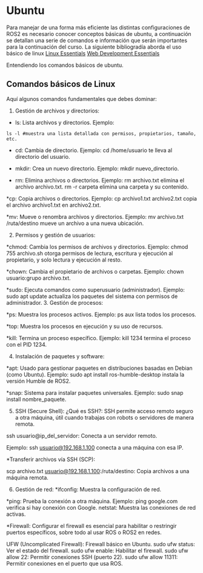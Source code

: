 # Ubuntu

Para manejar de una forma más eficiente las distintas configuraciones de ROS2 es necesario conocer conceptos básicas de ubuntu, a continuación se detallan una serie de comandos e información que serán importantes para la continuación del curso.
La siguiente bibliogradía aborda el uso básico de linux 
[Linux Essentials](https://learning.lpi.org/es/learning-materials/010-160/)
[Web Development Essentials](https://learning.lpi.org/es/learning-materials/030-100/)

Entendiendo los comandos básicos de ubuntu.
## Comandos básicos de Linux
Aquí algunos comandos fundamentales que debes dominar:

1. Gestión de archivos y directorios:
* ls: Lista archivos y directorios.
Ejemplo:
```
ls -l #muestra una lista detallada con permisos, propietarios, tamaño, etc.
```
* cd: Cambia de directorio.
Ejemplo: cd /home/usuario te lleva al directorio del usuario.

* mkdir: Crea un nuevo directorio.
Ejemplo: mkdir nuevo_directorio.

* rm: Elimina archivos o directorios.
Ejemplo: rm archivo.txt elimina el archivo archivo.txt. rm -r carpeta elimina una carpeta y su contenido.

*cp: Copia archivos o directorios.
Ejemplo: cp archivo1.txt archivo2.txt copia el archivo archivo1.txt en archivo2.txt.

*mv: Mueve o renombra archivos y directorios.
Ejemplo: mv archivo.txt /ruta/destino mueve un archivo a una nueva ubicación.

2. Permisos y gestión de usuarios:

*chmod: Cambia los permisos de archivos y directorios.
Ejemplo: chmod 755 archivo.sh otorga permisos de lectura, escritura y ejecución al propietario, y solo lectura y ejecución al resto.

*chown: Cambia el propietario de archivos o carpetas.
Ejemplo: chown usuario:grupo archivo.txt.

*sudo: Ejecuta comandos como superusuario (administrador).
Ejemplo: sudo apt update actualiza los paquetes del sistema con permisos de administrador.
3. Gestión de procesos:

*ps: Muestra los procesos activos.
Ejemplo: ps aux lista todos los procesos.

*top: Muestra los procesos en ejecución y su uso de recursos.

*kill: Termina un proceso específico.
Ejemplo: kill 1234 termina el proceso con el PID 1234.

4. Instalación de paquetes y software:

*apt: Usado para gestionar paquetes en distribuciones basadas en Debian (como Ubuntu).
Ejemplo: sudo apt install ros-humble-desktop instala la versión Humble de ROS2.

*snap: Sistema para instalar paquetes universales.
Ejemplo: sudo snap install nombre_paquete.

5. SSH (Secure Shell):
¿Qué es SSH?: SSH permite acceso remoto seguro a otra máquina, útil cuando trabajas con robots o servidores de manera remota.

ssh usuario@ip_del_servidor: Conecta a un servidor remoto.

Ejemplo: ssh usuario@192.168.1.100 conecta a una máquina con esa IP.

*Transferir archivos vía SSH (SCP):

scp archivo.txt usuario@192.168.1.100:/ruta/destino: Copia archivos a una máquina remota.

6. Gestión de red:
*ifconfig: Muestra la configuración de red.

*ping: Prueba la conexión a otra máquina.
Ejemplo: ping google.com verifica si hay conexión con Google.
netstat: Muestra las conexiones de red activas.

*Firewall:
Configurar el firewall es esencial para habilitar o restringir puertos específicos, sobre todo al usar ROS o ROS2 en redes.

UFW (Uncomplicated Firewall): Firewall básico en Ubuntu.
sudo ufw status: Ver el estado del firewall.
sudo ufw enable: Habilitar el firewall.
sudo ufw allow 22: Permitir conexiones SSH (puerto 22).
sudo ufw allow 11311: Permitir conexiones en el puerto que usa ROS.
